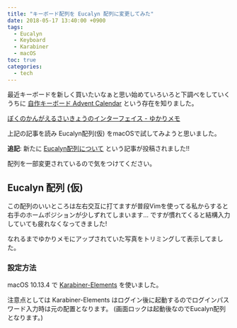 ```yaml
---
title: "キーボード配列を Eucalyn 配列に変更してみた"
date: 2018-05-17 13:40:00 +0900
tags:
  - Eucalyn
  - Keyboard
  - Karabiner
  - macOS
toc: true
categories:
  - tech
---
```

最近キーボードを新しく買いたいなぁと思い始めていろいろと下調べをしていくうちに [自作キーボード Advent Calendar](https://adventar.org/calendars/2114) という存在を知りました。

[ぼくのかんがえるさいきょうのインターフェイス - ゆかりメモ](http://eucalyn.hatenadiary.jp/entry/saikyo-interface)

上記の記事を読み Eucalyn配列(仮) をmacOSで試してみようと思いました。

**追記**: 新たに [Eucalyn配列について](https://eucalyn.hatenadiary.jp/entry/about-eucalyn-layout) という記事が投稿されました!!

配列を一部変更されているので気をつけてください。

## Eucalyn 配列 (仮)

この配列のいいところは左右交互に打てますが普段Vimを使ってる私からすると右手のホームポジションが少しずれてしまいます…
ですが慣れてくると結構入力していても疲れなくなってきました!

なれるまでゆかりメモにアップされていた写真をトリミングして表示してました。

### 設定方法
macOS 10.13.4 で [Karabiner-Elements](https://pqrs.org/osx/karabiner/) を使いました。

注意点としては Karabiner-Elements はログイン後に起動するのでログインパスワード入力時は元の配置となります。
(画面ロックは起動後なのでEucalyn配列となります。)
